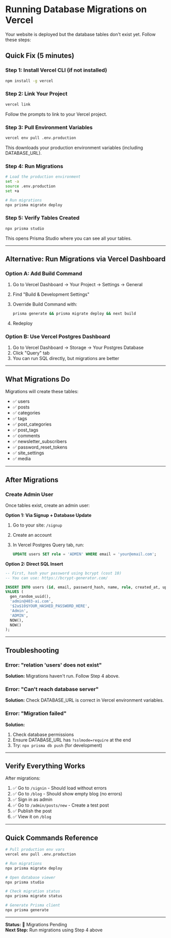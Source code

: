 # Running Database Migrations on Vercel

Your website is deployed but the database tables don't exist yet. Follow these steps:

## Quick Fix (5 minutes)

### Step 1: Install Vercel CLI (if not installed)

```bash
npm install -g vercel
```

### Step 2: Link Your Project

```bash
vercel link
```

Follow the prompts to link to your Vercel project.

### Step 3: Pull Environment Variables

```bash
vercel env pull .env.production
```

This downloads your production environment variables (including DATABASE_URL).

### Step 4: Run Migrations

```bash
# Load the production environment
set -a
source .env.production
set +a

# Run migrations
npx prisma migrate deploy
```

### Step 5: Verify Tables Created

```bash
npx prisma studio
```

This opens Prisma Studio where you can see all your tables.

---

## Alternative: Run Migrations via Vercel Dashboard

### Option A: Add Build Command

1. Go to Vercel Dashboard → Your Project → Settings → General
2. Find "Build & Development Settings"
3. Override Build Command with:

   ```bash
   prisma generate && prisma migrate deploy && next build
   ```

4. Redeploy

### Option B: Use Vercel Postgres Dashboard

1. Go to Vercel Dashboard → Storage → Your Postgres Database
2. Click "Query" tab
3. You can run SQL directly, but migrations are better

---

## What Migrations Do

Migrations will create these tables:

- ✅ users
- ✅ posts
- ✅ categories
- ✅ tags
- ✅ post_categories
- ✅ post_tags
- ✅ comments
- ✅ newsletter_subscribers
- ✅ password_reset_tokens
- ✅ site_settings
- ✅ media

---

## After Migrations

### Create Admin User

Once tables exist, create an admin user:

**Option 1: Via Signup + Database Update**

1. Go to your site: `/signup`
2. Create an account
3. In Vercel Postgres Query tab, run:

   ```sql
   UPDATE users SET role = 'ADMIN' WHERE email = 'your@email.com';
   ```

**Option 2: Direct SQL Insert**

```sql
-- First, hash your password using bcrypt (cost 10)
-- You can use: https://bcrypt-generator.com/

INSERT INTO users (id, email, password_hash, name, role, created_at, updated_at)
VALUES (
  gen_random_uuid(),
  'admin@403-ai.com',
  '$2a$10$YOUR_HASHED_PASSWORD_HERE',
  'Admin',
  'ADMIN',
  NOW(),
  NOW()
);
```

---

## Troubleshooting

### Error: "relation 'users' does not exist"

**Solution:** Migrations haven't run. Follow Step 4 above.

### Error: "Can't reach database server"

**Solution:** Check DATABASE_URL is correct in Vercel environment variables.

### Error: "Migration failed"

**Solution:**

1. Check database permissions
2. Ensure DATABASE_URL has `?sslmode=require` at the end
3. Try: `npx prisma db push` (for development)

---

## Verify Everything Works

After migrations:

1. ✅ Go to `/signin` - Should load without errors
2. ✅ Go to `/blog` - Should show empty blog (no errors)
3. ✅ Sign in as admin
4. ✅ Go to `/admin/posts/new` - Create a test post
5. ✅ Publish the post
6. ✅ View it on `/blog`

---

## Quick Commands Reference

```bash
# Pull production env vars
vercel env pull .env.production

# Run migrations
npx prisma migrate deploy

# Open database viewer
npx prisma studio

# Check migration status
npx prisma migrate status

# Generate Prisma client
npx prisma generate
```

---

**Status:** 🔄 Migrations Pending  
**Next Step:** Run migrations using Step 4 above
